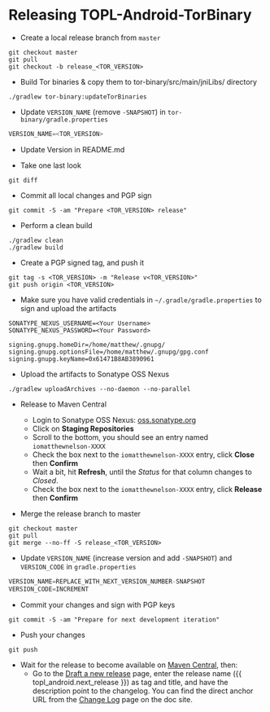 <!-- Thanks Square for providing great documentation that I only had to tweak -->
<!-- https://raw.githubusercontent.com/square/leakcanary/master/docs/releasing.md -->

# Releasing TOPL-Android-TorBinary

- Create a local release branch from `master`
```
git checkout master
git pull
git checkout -b release_<TOR_VERSION>
```

- Build Tor binaries & copy them to tor-binary/src/main/jniLibs/ directory
```
./gradlew tor-binary:updateTorBinaries
```

- Update `VERSION_NAME` (remove `-SNAPSHOT`) in `tor-binary/gradle.properties`
```gradle
VERSION_NAME=<TOR_VERSION>
```

- Update Version in README.md

- Take one last look
```
git diff
```

- Commit all local changes and PGP sign
```
git commit -S -am "Prepare <TOR_VERSION> release"
```

- Perform a clean build
```
./gradlew clean
./gradlew build
```

- Create a PGP signed tag, and push it
```
git tag -s <TOR_VERSION> -m "Release v<TOR_VERSION>"
git push origin <TOR_VERSION>
```

- Make sure you have valid credentials in `~/.gradle/gradle.properties` to sign and upload the artifacts
```
SONATYPE_NEXUS_USERNAME=<Your Username>
SONATYPE_NEXUS_PASSWORD=<Your Password>

signing.gnupg.homeDir=/home/matthew/.gnupg/
signing.gnupg.optionsFile=/home/matthew/.gnupg/gpg.conf
signing.gnupg.keyName=0x61471B8AB3890961
```

- Upload the artifacts to Sonatype OSS Nexus
```
./gradlew uploadArchives --no-daemon --no-parallel
```

- Release to Maven Central
    - Login to Sonatype OSS Nexus: <a href="https://oss.sonatype.org/#stagingRepositories" target="_blank">oss.sonatype.org</a>
    - Click on **Staging Repositories**
    - Scroll to the bottom, you should see an entry named `iomatthewnelson-XXXX`
    - Check the box next to the `iomatthewnelson-XXXX` entry, click **Close** then **Confirm**
    - Wait a bit, hit **Refresh**, until the *Status* for that column changes to *Closed*.
    - Check the box next to the `iomatthewnelson-XXXX` entry, click **Release** then **Confirm**

- Merge the release branch to master
```
git checkout master
git pull
git merge --no-ff -S release_<TOR_VERSION>
```

- Update `VERSION_NAME` (increase version and add `-SNAPSHOT`)  and `VERSION_CODE` in `gradle.properties`
```gradle
VERSION_NAME=REPLACE_WITH_NEXT_VERSION_NUMBER-SNAPSHOT
VERSION_CODE=INCREMENT
```

- Commit your changes and sign with PGP keys
```
git commit -S -am "Prepare for next development iteration"
```

- Push your changes
```
git push
```

- Wait for the release to become available on <a href="https://repo1.maven.org/maven2/io/matthewnelson/topl-android/" target="_blank">Maven Central</a>, then:
    - Go to the <a href="https://github.com/05nelsonm/TOPL-Android-TorBinary/releases/new" target="_blank">Draft a new release</a> page,
      enter the release name ({{ topl_android.next_release }}) as tag and title, and have the description
      point to the changelog. You can find the direct anchor URL from the
      <a href="https://topl-android.matthewnelson.io/changelog/" target="_blank">Change Log</a>
      page on the doc site.